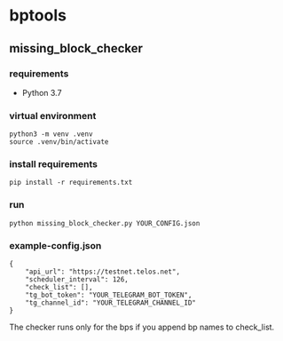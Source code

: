 # bptools
## missing_block_checker
### requirements  
  * Python 3.7
### virtual environment
```
python3 -m venv .venv
source .venv/bin/activate
```  
### install requirements
```
pip install -r requirements.txt
```  
### run
```
python missing_block_checker.py YOUR_CONFIG.json
```
### example-config.json
```
{
    "api_url": "https://testnet.telos.net",
    "scheduler_interval": 126,    
    "check_list": [],
    "tg_bot_token": "YOUR_TELEGRAM_BOT_TOKEN",
    "tg_channel_id": "YOUR_TELEGRAM_CHANNEL_ID"
}
```
The checker runs only for the bps if you append bp names to check_list.